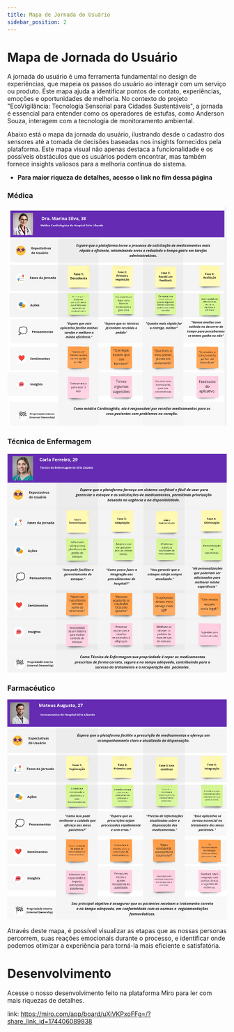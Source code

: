```yaml
---
title: Mapa de Jornada do Usuário
sidebar_position: 2
---
```


# Mapa de Jornada do Usuário

A jornada do usuário é uma ferramenta fundamental no design de experiências, que mapeia os passos do usuário ao interagir com um serviço ou produto. Este mapa ajuda a identificar pontos de contato, experiências, emoções e oportunidades de melhoria. No contexto do projeto "EcoVigilância: Tecnologia Sensorial para Cidades Sustentáveis", a jornada é essencial para entender como os operadores de estufas, como Anderson Souza, interagem com a tecnologia de monitoramento ambiental.

Abaixo está o mapa da jornada do usuário, ilustrando desde o cadastro dos sensores até a tomada de decisões baseadas nos insights fornecidos pela plataforma. Este mapa visual não apenas destaca a funcionalidade e os possíveis obstáculos que os usuários podem encontrar, mas também fornece insights valiosos para a melhoria contínua do sistema.


* **Para maior riqueza de detalhes, acesso o link no fim dessa página**

### Médica

![img alt](./img/Mapa%20da%20Jornada.jpg)

### Técnica de Enfermagem

![img alt](./img/Mapa%20da%20Jornada(1).jpg)

### Farmacéutico

![img alt](./img/Mapa%20da%20Jornada(2).jpg)

Através deste mapa, é possível visualizar as etapas que as nossas personas percorrem, suas reações emocionais durante o processo, e identificar onde podemos otimizar a experiência para torná-la mais eficiente e satisfatória.

# Desenvolvimento

Acesse o nosso desenvolvimento feito na plataforma Miro para ler com mais riquezas de detalhes.

link: https://miro.com/app/board/uXjVKPxoFFg=/?share_link_id=174406089938